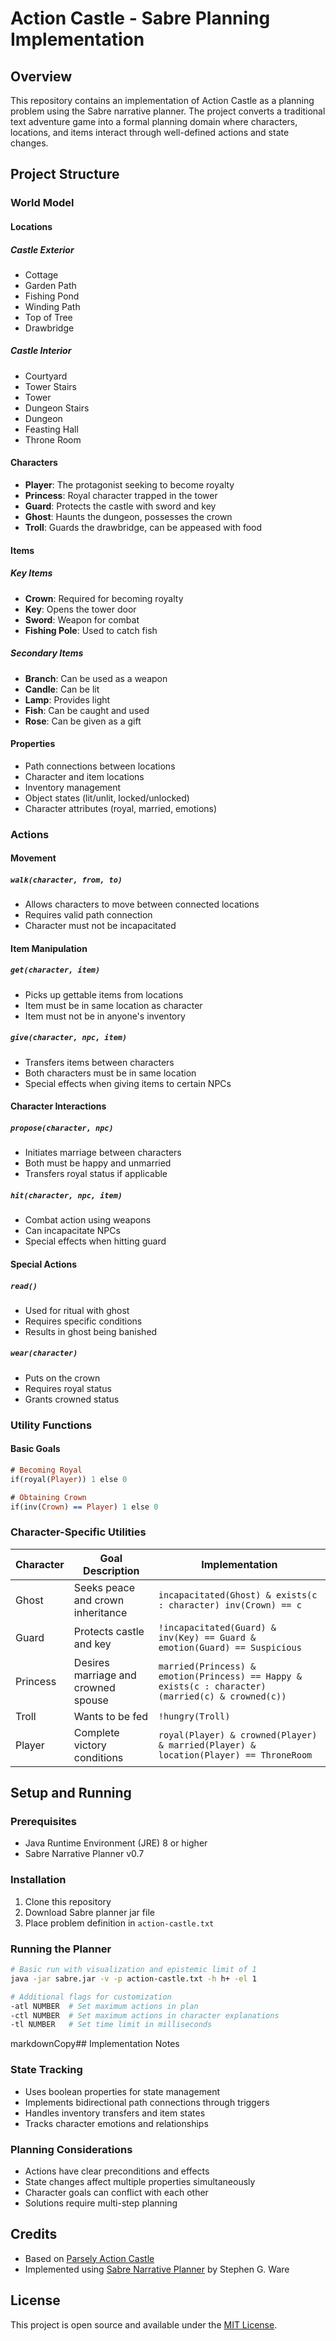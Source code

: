 # Action Castle - Sabre Planning Implementation

## Overview
This repository contains an implementation of Action Castle as a planning problem using the Sabre narrative planner. The project converts a traditional text adventure game into a formal planning domain where characters, locations, and items interact through well-defined actions and state changes.

## Project Structure

### World Model

#### Locations

##### Castle Exterior
* Cottage
* Garden Path
* Fishing Pond
* Winding Path
* Top of Tree
* Drawbridge

##### Castle Interior
* Courtyard
* Tower Stairs
* Tower
* Dungeon Stairs
* Dungeon
* Feasting Hall
* Throne Room

#### Characters
* **Player**: The protagonist seeking to become royalty
* **Princess**: Royal character trapped in the tower
* **Guard**: Protects the castle with sword and key
* **Ghost**: Haunts the dungeon, possesses the crown
* **Troll**: Guards the drawbridge, can be appeased with food

#### Items

##### Key Items
* **Crown**: Required for becoming royalty
* **Key**: Opens the tower door
* **Sword**: Weapon for combat
* **Fishing Pole**: Used to catch fish

##### Secondary Items
* **Branch**: Can be used as a weapon
* **Candle**: Can be lit
* **Lamp**: Provides light
* **Fish**: Can be caught and used
* **Rose**: Can be given as a gift

#### Properties
* Path connections between locations
* Character and item locations
* Inventory management
* Object states (lit/unlit, locked/unlocked)
* Character attributes (royal, married, emotions)

### Actions

#### Movement
##### `walk(character, from, to)`
* Allows characters to move between connected locations
* Requires valid path connection
* Character must not be incapacitated

#### Item Manipulation
##### `get(character, item)`
* Picks up gettable items from locations
* Item must be in same location as character
* Item must not be in anyone's inventory

##### `give(character, npc, item)`
* Transfers items between characters
* Both characters must be in same location
* Special effects when giving items to certain NPCs

#### Character Interactions
##### `propose(character, npc)`
* Initiates marriage between characters
* Both must be happy and unmarried
* Transfers royal status if applicable

##### `hit(character, npc, item)`
* Combat action using weapons
* Can incapacitate NPCs
* Special effects when hitting guard

#### Special Actions
##### `read()`
* Used for ritual with ghost
* Requires specific conditions
* Results in ghost being banished

##### `wear(character)`
* Puts on the crown
* Requires royal status
* Grants crowned status

### Utility Functions

#### Basic Goals
```prolog
# Becoming Royal
if(royal(Player)) 1 else 0

# Obtaining Crown
if(inv(Crown) == Player) 1 else 0
```
### Character-Specific Utilities

| Character | Goal Description | Implementation |
|-----------|-----------------|----------------|
| Ghost | Seeks peace and crown inheritance | ```incapacitated(Ghost) & exists(c : character) inv(Crown) == c``` |
| Guard | Protects castle and key | ```!incapacitated(Guard) & inv(Key) == Guard & emotion(Guard) == Suspicious``` |
| Princess | Desires marriage and crowned spouse | ```married(Princess) & emotion(Princess) == Happy & exists(c : character) (married(c) & crowned(c))``` |
| Troll | Wants to be fed | ```!hungry(Troll)``` |
| Player | Complete victory conditions | ```royal(Player) & crowned(Player) & married(Player) & location(Player) == ThroneRoom``` |

## Setup and Running

### Prerequisites

* Java Runtime Environment (JRE) 8 or higher
* Sabre Narrative Planner v0.7

### Installation

1. Clone this repository
2. Download Sabre planner jar file
3. Place problem definition in `action-castle.txt`

### Running the Planner

```bash
# Basic run with visualization and epistemic limit of 1
java -jar sabre.jar -v -p action-castle.txt -h h+ -el 1

# Additional flags for customization
-atl NUMBER  # Set maximum actions in plan
-ctl NUMBER  # Set maximum actions in character explanations
-tl NUMBER   # Set time limit in milliseconds
```
markdownCopy## Implementation Notes

### State Tracking
* Uses boolean properties for state management
* Implements bidirectional path connections through triggers 
* Handles inventory transfers and item states
* Tracks character emotions and relationships

### Planning Considerations
* Actions have clear preconditions and effects
* State changes affect multiple properties simultaneously 
* Character goals can conflict with each other
* Solutions require multi-step planning

## Credits
* Based on [Parsely Action Castle](http://memento-mori.com/pdf/parsely-preview-n-play-edition)
* Implemented using [Sabre Narrative Planner](https://github.com/sgware/sabre) by Stephen G. Ware

## License
This project is open source and available under the [MIT License](LICENSE).
